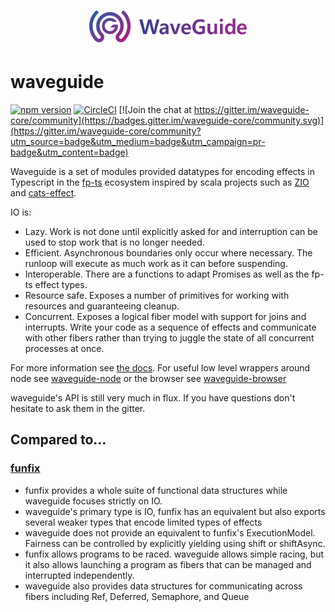 <h1 align=center>
<img src="logo/logotype.svg" width=50%>
</h1>

# waveguide

[![npm version](https://badge.fury.io/js/waveguide.svg)](https://badge.fury.io/js/waveguide)
[![CircleCI](https://circleci.com/gh/rzeigler/waveguide.svg?style=svg)](https://circleci.com/gh/rzeigler/waveguide) 
[![Join the chat at https://gitter.im/waveguide-core/community](https://badges.gitter.im/waveguide-core/community.svg)](https://gitter.im/waveguide-core/community?utm_source=badge&utm_medium=badge&utm_campaign=pr-badge&utm_content=badge)

Waveguide is a set of modules provided datatypes for encoding effects in Typescript in the [fp-ts](https://github.com/gcanti/fp-ts) ecosystem inspired by scala projects such as [ZIO](https://github.com/scalaz/scalaz-zio) and [cats-effect](https://github.com/typelevel/cats-effect).

IO is:
- Lazy. Work is not done until explicitly asked for and interruption can be used to stop work that is no longer needed.
- Efficient. Asynchronous boundaries only occur where necessary. The runloop will execute as much work as it can before suspending.
- Interoperable. There are a functions to adapt Promises as well as the fp-ts effect types.
- Resource safe. Exposes a number of primitives for working with resources and guaranteeing cleanup.
- Concurrent. Exposes a logical fiber model with support for joins and interrupts. Write your code as a sequence of effects and communicate with other fibers rather than trying to juggle the state of all concurrent processes at once.

For more information see [the docs](https://rzeigler.github.io/waveguide).
For useful low level wrappers around node see [waveguide-node](https://github.com/rzeigler/waveguide-node) or the browser see [waveguide-browser](https://github.com/rzeigler/waveguide-browser)

waveguide's API is still very much in flux. 
If you have questions don't hesitate to ask them in the gitter.

## Compared to...

### [funfix](https://github.com/funfix/funfix/)
- funfix provides a whole suite of functional data structures while waveguide focuses strictly on IO.
- waveguide's primary type is IO, funfix has an equivalent but also exports several weaker types that encode limited types of effects
- waveguide does not provide an equivalent to funfix's ExecutionModel. Fairness can be controlled by explicitly yielding using shift or shiftAsync.
- funfix allows programs to be raced. waveguide allows simple racing, but it also allows launching a program as fibers that can be managed and interrupted independently.
- waveguide also provides data structures for communicating across fibers including Ref, Deferred, Semaphore, and Queue



